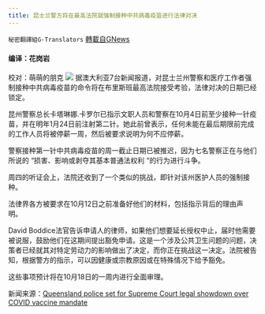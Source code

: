 ```yaml
---
title: 昆士兰警方将在最高法院就强制接种中共病毒疫苗进行法律对决
---
```

`秘密翻譯組G-Translators` [轉載自GNews](https://gnews.org/zh-hans/1565876/)

#### 编译：花岗岩
校对：萌萌的朋克
![](https://assets.gnews.org/wp-content/uploads/2021/10/1-1.jpg)
据澳大利亚7台新闻报道，对昆士兰州警察和医疗工作者强制接种中共病毒疫苗的命令将在布里斯班最高法院接受考验，法律对决的日期已经锁定。

昆州警察总长卡塔琳娜.卡罗尔已指示文职人员和警察在10月4日前至少接种一针疫苗，并在明年1月24日前注射第二针。她此前曾表示，任何未能在最后期限前完成的工作人员将被停薪一周，然后被要求说明为何不应停薪。

警察接种第一针中共病毒疫苗的周一截止日期已被推迟，因为七名警察正在与他们所说的 “损害、影响或剥夺其基本普通法权利 “的行为进行斗争。

周四的听证会上，法院还收到了一个类似的挑战，即针对该州医护人员的强制接种。

法律界各方被要求在10月12日之前准备好他们的材料，包括指示背后的理由声明。

David Boddice法官告诉申请人的律师，如果他们想要延长授权中止，届时他需要被说服，鼓励他们在这期间提出豁免申请。这是一个涉及公共卫生问题的问题，决策者已经就其对特定劳动力的影响做出了决定，而你正在挑战这一决定。法院被告知，根据警方的指示，可以因健康或宗教原因或在特殊情况下给予豁免。

这些事项预计将在10月18日的一周内进行全面审理。

新闻来源：[Queensland police set for Supreme Court legal showdown over COVID vaccine mandate](https://7news.com.au/lifestyle/health-wellbeing/qld-jab-mandate-set-for-legal-showdown-c-4109650)
